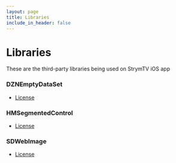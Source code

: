 ```yaml
---
layout: page
title: Libraries
include_in_header: false
---
```


# **Libraries**

These are the third-party libraries being used on StrymTV iOS app

### DZNEmptyDataSet
 - [License](https://github.com/dzenbot/DZNEmptyDataSet/raw/master/LICENSE)

### HMSegmentedControl
 - [License](https://raw.githubusercontent.com/HeshamMegid/HMSegmentedControl/master/LICENSE.md)

### SDWebImage
 - [License](https://raw.githubusercontent.com/SDWebImage/SDWebImage/master/LICENSE)
